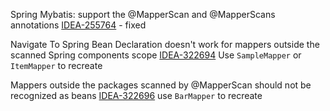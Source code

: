 
Spring Mybatis: support the @MapperScan and @MapperScans annotations
[IDEA-255764](https://youtrack.jetbrains.com/issue/IDEA-255764) - fixed

Navigate To Spring Bean Declaration doesn't work for mappers outside the scanned Spring components scope
[IDEA-322694](https://youtrack.jetbrains.com/issue/IDEA-322694)
Use `SampleMapper` or `ItemMapper` to recreate

Mappers outside the packages scanned by @MapperScan should not be recognized as beans
[IDEA-322696](https://youtrack.jetbrains.com/issue/IDEA-322696)
use `BarMapper` to recreate